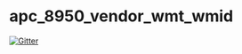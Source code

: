 # apc_8950_vendor_wmt_wmid

[![Gitter](https://badges.gitter.im/Join%20Chat.svg)](https://gitter.im/apc-io/apc_8950_vendor_wmt_wmid?utm_source=badge&utm_medium=badge&utm_campaign=pr-badge&utm_content=badge)